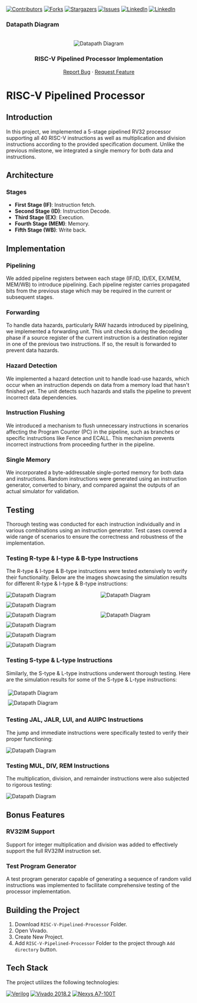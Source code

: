 <a name="readme-top"></a>


<!-- PROJECT SHIELDS -->
[![Contributors][contributors-shield]][contributors-url]
[![Forks][forks-shield]][forks-url]
[![Stargazers][stars-shield]][stars-url]
[![Issues][issues-shield]][issues-url]
[![LinkedIn][linkedin-shield]][linkedin-url1]
[![LinkedIn][linkedin-shield]][linkedin-url2]



<!-- PROJECT LOGO -->
### Datapath Diagram
<br />
<div align="center">

<img src="images/diagram.png" alt="Datapath Diagram" >

<h3 align="center">RISC-V Pipelined Processor Implementation</h3>

  <p align="center">
<!--     <a href="https://github.com/MohamedRagabAbbas/RISC-V-Pipelined-Processor">View Demo</a> -->
<!--     · -->
    <a href="https://github.com/MohamedRagabAbbas/RISC-V-Pipelined-Processor/issues">Report Bug</a>
    ·
    <a href="https://github.com/MohamedRagabAbbas/RISC-V-Pipelined-Processor/issues">Request Feature</a>
  </p>
</div>


<!-- ABOUT THE PROJECT -->

# RISC-V Pipelined Processor



## Introduction

In this project, we implemented a 5-stage pipelined RV32 processor supporting all 40 RISC-V instructions as well as multiplication and division instructions according to the provided specification document. Unlike the previous milestone, we integrated a single memory for both data and instructions.


## Architecture

### Stages

- **First Stage (IF)**: Instruction fetch.
- **Second Stage (ID)**: Instruction Decode.
- **Third Stage (EX)**: Execution.
- **Fourth Stage (MEM)**: Memory.
- **Fifth Stage (WB)**: Write back.



## Implementation

### Pipelining

We added pipeline registers between each stage (IF/ID, ID/EX, EX/MEM, MEM/WB) to introduce pipelining. Each pipeline register carries propagated bits from the previous stage which may be required in the current or subsequent stages.

### Forwarding

To handle data hazards, particularly RAW hazards introduced by pipelining, we implemented a forwarding unit. This unit checks during the decoding phase if a source register of the current instruction is a destination register in one of the previous two instructions. If so, the result is forwarded to prevent data hazards.

### Hazard Detection

We implemented a hazard detection unit to handle load-use hazards, which occur when an instruction depends on data from a memory load that hasn't finished yet. The unit detects such hazards and stalls the pipeline to prevent incorrect data dependencies.

### Instruction Flushing

We introduced a mechanism to flush unnecessary instructions in scenarios affecting the Program Counter (PC) in the pipeline, such as branches or specific instructions like Fence and ECALL. This mechanism prevents incorrect instructions from proceeding further in the pipeline.

### Single Memory

We incorporated a byte-addressable single-ported memory for both data and instructions. Random instructions were generated using an instruction generator, converted to binary, and compared against the outputs of an actual simulator for validation.

## Testing

Thorough testing was conducted for each instruction individually and in various combinations using an instruction generator. Test cases covered a wide range of scenarios to ensure the correctness and robustness of the implementation.

### Testing R-type & I-type & B-type Instructions

The R-type & I-type & B-type instructions were tested extensively to verify their functionality. Below are the images showcasing the simulation results for different R-type & I-type & B-type instructions:

<div style="display: grid; grid-template-columns: repeat(2, 1fr); grid-gap: 10px;">
  <div style="grid-column: span 1; grid-row: span 1;">
    <img src="images/1.png" alt="Datapath Diagram">
  </div>
  <div style="grid-column: span 1; grid-row: span 1;">
    <img src="images/2.png" alt="Datapath Diagram">
  </div>
  <div style="grid-column: span 2; grid-row: span 1;">
    <img src="images/3.png" alt="Datapath Diagram">
  </div>
  <div style="grid-column: span 1; grid-row: span 1;">
    <img src="images/4.png" alt="Datapath Diagram">
  </div>
  <div style="grid-column: span 1; grid-row: span 1;">
    <img src="images/5.png" alt="Datapath Diagram">
  </div>
  <div style="grid-column: span 2; grid-row: span 1;">
    <img src="images/6.png" alt="Datapath Diagram">
  </div>
  <div style="grid-column: span 1; grid-row: span 1;">
    <img src="images/7.png" alt="Datapath Diagram">
  </div>
  <div style="grid-column: span 2; grid-row: span 1;">
    <img src="images/2-1.png" alt="Datapath Diagram">
  </div>
</div>



### Testing S-type & L-type  Instructions

Similarly, the S-type & L-type instructions underwent thorough testing. Here are the simulation results for some of the S-type & L-type instructions:

<div style="display: flex; flex-wrap: wrap;">
  <div style="flex: 50%; padding: 5px;">
    <img src="images/3-1.png" alt="Datapath Diagram" >
  </div>
  <div style="flex: 50%; padding: 5px;">
    <img src="images/3-2.png" alt="Datapath Diagram" >
  </div>
</div>


### Testing JAL, JALR, LUI, and AUIPC Instructions

The jump and immediate instructions were specifically tested to verify their proper functioning:

<img src="images/4-1.png" alt="Datapath Diagram" >

### Testing MUL, DIV, REM Instructions

The multiplication, division, and remainder instructions were also subjected to rigorous testing:

<img src="images/5-1.png" alt="Datapath Diagram" >


## Bonus Features

### RV32IM Support

Support for integer multiplication and division was added to effectively support the full RV32IM instruction set.

### Test Program Generator

A test program generator capable of generating a sequence of random valid instructions was implemented to facilitate comprehensive testing of the processor implementation.

## Building the Project
1. Download `RISC-V-Pipelined-Processor` Folder.
2. Open Vivado.
3. Create New Project.
4. Add  `RISC-V-Pipelined-Processor` Folder to the project through `Add directory` button.

## Tech Stack

The project utilizes the following technologies:

[![Verilog](https://img.shields.io/badge/Language-Verilog-blue.svg)](http://www.verilog.com/)
[![Vivado 2018.2](https://img.shields.io/badge/Tool-Vivado%202018.2-green.svg)](https://www.xilinx.com/products/design-tools/vivado.html)
[![Nexys A7-100T](https://img.shields.io/badge/Board-Nexys%20A7--100T-blue.svg)](https://reference.digilentinc.com/reference/programmable-logic/nexys-a7/start)




<!-- MARKDOWN LINKS & IMAGES -->
[contributors-shield]: https://img.shields.io/github/contributors/youssef-mansor/RISC-V-Datapath-single-cycle-implementation.svg?style=for-the-badge
[contributors-url]: https://github.com/MohamedRagabAbbas/RISC-V-Pipelined-Processor/graphs/contributors
[forks-shield]: https://img.shields.io/github/forks/MohamedRagabAbbas/RISC-V-Pipelined-Processor.svg?style=for-the-badge
[forks-url]: https://github.com/MohamedRagabAbbas/RISC-V-Pipelined-Processor/network/members
[stars-shield]: https://img.shields.io/github/stars/MohamedRagabAbbas/RISC-V-Pipelined-Processor.svg?style=for-the-badge
[stars-url]: https://github.com/MohamedRagabAbbas/RISC-V-Pipelined-Processor/stargazers
[issues-shield]: https://img.shields.io/github/issues/MohamedRagabAbbas/RISC-V-Pipelined-Processor.svg?style=for-the-badge
[issues-url]: https://github.com/MohamedRagabAbbas/RISC-V-Pipelined-Processor/issues
[license-shield]: https://img.shields.io/github/license/MohamedRagabAbbas/RISC-V-Pipelined-Processor.svg?style=for-the-badge
[license-url]: https://github.com/MohamedRagabAbbas/RISC-V-Pipelined-Processor/blob/main/LICENSE
[linkedin-shield]: https://img.shields.io/badge/-LinkedIn-black.svg?style=for-the-badge&logo=linkedin&colorB=555
[linkedin-url1]: https://www.linkedin.com/in/mohamed-ragab-773b86244/
[linkedin-url2]: https://www.linkedin.com/in/omar-bahgat-644ab1207/
[product-screenshot]: images/screenshot.png

